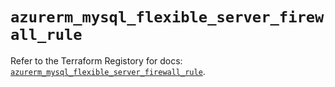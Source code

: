 # `azurerm_mysql_flexible_server_firewall_rule`

Refer to the Terraform Registory for docs: [`azurerm_mysql_flexible_server_firewall_rule`](https://www.terraform.io/docs/providers/azurerm/r/mysql_flexible_server_firewall_rule).
